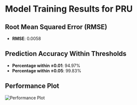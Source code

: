 # Model Training Results for PRU

## Root Mean Squared Error (RMSE)
- **RMSE**: 0.0058

## Prediction Accuracy Within Thresholds
- **Percentage within ±0.01**: 94.97%
- **Percentage within ±0.05**: 99.83%

## Performance Plot
![Performance Plot](../imgs/PRU.png)
